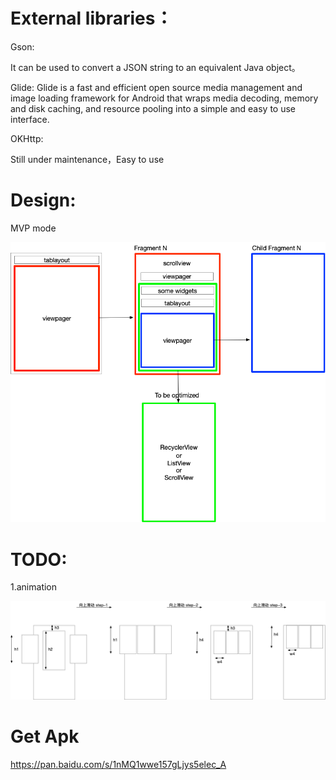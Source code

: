 External libraries：
=====

Gson: 

It can be used to convert a JSON string to an equivalent Java object。

Glide: Glide is a fast and efficient open source media management and
image loading framework for Android that wraps media decoding, memory
and disk caching, and resource pooling into a simple and easy to use
interface.

OKHttp: 

Still under maintenance，Easy to use

Design:
===== 
MVP mode


![](movies.png)


TODO:
===== 
1.animation

![](movies-banner-anim.png)


Get Apk
=====
https://pan.baidu.com/s/1nMQ1wwe157gLjys5elec_A

